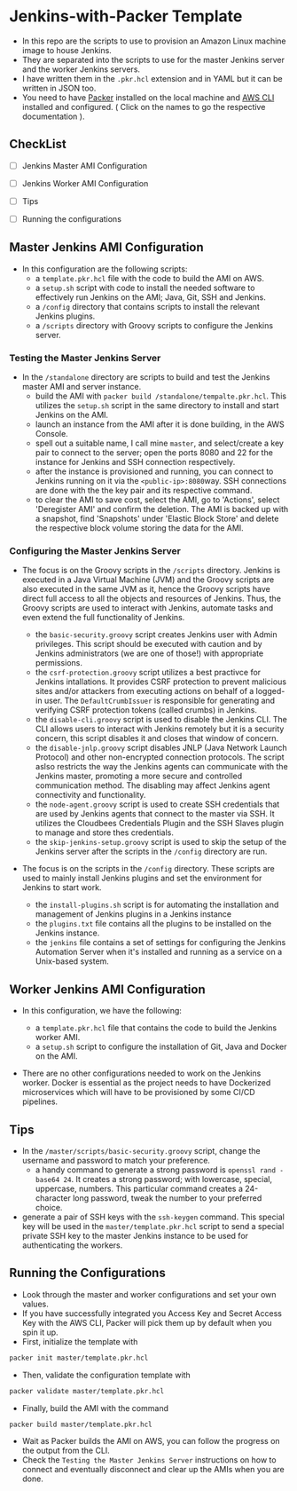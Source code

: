 # Jenkins-with-Packer Template

- In this repo are the scripts to use to provision an Amazon Linux machine image to house Jenkins.
- They are separated into the scripts to use for the master Jenkins server and the worker Jenkins servers.
- I have written them in the `.pkr.hcl` extension and in YAML but it can be written in JSON too.
- You need to have [Packer](https://developer.hashicorp.com/packer/downloads) installed on the local machine and [AWS CLI](https://aws.amazon.com/cli/) installed and configured. ( Click on the names to go the respective documentation ).

## CheckList
- [ ] Jenkins Master AMI Configuration
- [ ] Jenkins Worker AMI Configuration
- [ ] Tips
- [ ] Running the configurations


## Master Jenkins AMI Configuration
- In this configuration are the following scripts:
  - a `template.pkr.hcl` file with the code to build the AMI on AWS.
  - a `setup.sh` script with code to install the needed software to effectively run Jenkins on the AMI; Java, Git, SSH and Jenkins.
  - a `/config` directory that contains scripts to install the relevant Jenkins plugins.
  - a `/scripts` directory with Groovy scripts to configure the Jenkins server.

### Testing the Master Jenkins Server 
- In the `/standalone` directory are scripts to build and test the Jenkins master AMI and server instance.
  - build the AMI with `packer build /standalone/tempalte.pkr.hcl`. This utilizes the `setup.sh` script in the same directory to install and start Jenkins on the AMI.
  - launch an instance from the AMI after it is done building, in the AWS Console.
  - spell out a suitable name, I call mine `master`, and select/create a key pair to connect to the server; open the ports 8080 and 22 for the instance for Jenkins and SSH connection respectively.
  - after the instance is provisioned and running, you can connect to Jenkins running on it via the `<public-ip>:8080`way. SSH connections are done with the the key pair and its respective command.
  - to clear the AMI to save cost, select the AMI, go to 'Actions', select 'Deregister AMI' and confirm the deletion. The AMI is backed up with a snapshot, find 'Snapshots' under 'Elastic Block Store' and delete the respective block volume storing the data for the AMI.

### Configuring the Master Jenkins Server
- The focus is on the Groovy scripts in the `/scripts` directory. Jenkins is executed in a Java Virtual Machine (JVM) and the Groovy scripts are also executed in the same JVM as it, hence the Groovy scripts have direct full access to all the objects and resources of Jenkins. Thus, the Groovy scripts are used to interact with Jenkins, automate tasks and even extend the full functionality of Jenkins.
  - the `basic-security.groovy` script creates Jenkins user with Admin privileges. This script should be executed with caution and by Jenkins administrators (we are one of those!) with appropriate permissions.
  - the `csrf-protection.groovy` script utilizes a best practivce for Jenkins intallations. It provides CSRF protection to prevent malicious sites and/or attackers from executing actions on behalf of a logged-in user. The `DefaultCrumbIssuer` is responsible for generating and verifying CSRF protection tokens (called crumbs) in Jenkins.
  - the `disable-cli.groovy` script is used to disable the Jenkins CLI. The CLI allows users to interact with Jenkins remotely but it is a security concern, this script disables it and closes that window of concern.
  - the `disable-jnlp.groovy` script disables JNLP (Java Network Launch Protocol) and other non-encrypted connection protocols. The script aslso restricts the way the Jenkins agents can communicate with the Jenkins master, promoting a more secure and controlled communication method. The disabling may affect Jenkins agent connectivity and functionality.
  - the `node-agent.groovy` script is used to create SSH credentials that are used by Jenkins agents that connect to the master via SSH. It utilizes the Cloudbees Credentials Plugin and the SSH Slaves plugin to manage and store thes credentials.
  - the `skip-jenkins-setup.groovy` script is used to skip the setup of the Jenkins server after the scripts in the `/config` directory are run.


- The focus is on the scripts in the `/config` directory. These scripts are used to mainly install Jenkins plugins and set the environment for Jenkins to start work.
  - the `install-plugins.sh` script is for automating the installation and management of Jenkins plugins in a Jenkins instance
  - the `plugins.txt` file contains all the plugins to be installed on the Jenkins instance.
  - the `jenkins` file contains a set of settings for configuring the Jenkins Automation Server when it's installed and running as a service on a Unix-based system.


## Worker Jenkins AMI Configuration
- In this configuration, we have the following:
  - a `template.pkr.hcl` file that contains the code to build the Jenkins worker AMI.
  - a `setup.sh` script to configure the installation of Git, Java and Docker on the AMI.

- There are no other configurations needed to work on the Jenkins worker.  Docker is essential as the project needs to have Dockerized microservices which will have to be provisioned by some CI/CD pipelines.


## Tips
- In the `/master/scripts/basic-security.groovy` script, change the username and password to match your preference.
  - a handy command to generate a strong password is `openssl rand -base64 24`. It creates a strong password; with lowercase, special, uppercase, numbers. This particular command creates a 24-character long password, tweak the number to your preferred choice.
- generate a pair of SSH keys with the `ssh-keygen` command. This special key will be used in the `master/template.pkr.hcl` script to send a special private SSH key to the master Jenkins instance to be used for authenticating the workers.


## Running the Configurations
- Look through the master and worker configurations and set your own values.
- If you have successfully integrated you Access Key and Secret Access Key with the AWS CLI, Packer will pick them up by default when you spin it up.
- First, initialize the template with 
```bash
packer init master/template.pkr.hcl
```
- Then, validate the configuration template with
```bash
packer validate master/template.pkr.hcl
```
- Finally, build the AMI with the command
```bash
packer build master/template.pkr.hcl
```
- Wait as Packer builds the AMI on AWS, you can follow the progress on the output from the CLI.
- Check the `Testing the Master Jenkins Server` instructions on how to connect and eventually disconnect and clear up the AMIs when you are done.